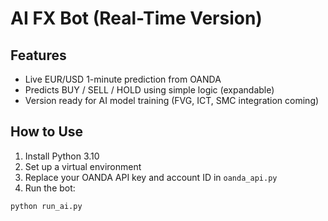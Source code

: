 # AI FX Bot (Real-Time Version)

## Features
- Live EUR/USD 1-minute prediction from OANDA
- Predicts BUY / SELL / HOLD using simple logic (expandable)
- Version ready for AI model training (FVG, ICT, SMC integration coming)

## How to Use

1. Install Python 3.10
2. Set up a virtual environment
3. Replace your OANDA API key and account ID in `oanda_api.py`
4. Run the bot:
```
python run_ai.py
```